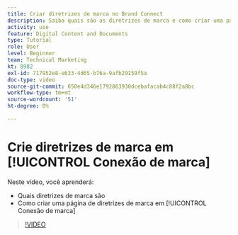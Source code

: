 ```yaml
---
title: Criar diretrizes de marca no Brand Connect
description: Saiba quais são as diretrizes de marca e como criar uma página de diretrizes de marca no Brand Connect para [!UICONTROL Workfront DAM].
activity: use
feature: Digital Content and Documents
type: Tutorial
role: User
level: Beginner
team: Technical Marketing
kt: 8982
exl-id: 717952e8-e633-4d65-b76a-9afb29159f5a
doc-type: video
source-git-commit: 650e4d346e1792863930dcebafacab4c88f2a8bc
workflow-type: tm+mt
source-wordcount: '51'
ht-degree: 0%

---
```


# Crie diretrizes de marca em [!UICONTROL Conexão de marca]

Neste vídeo, você aprenderá:

* Quais diretrizes de marca são
* Como criar uma página de diretrizes de marca em [!UICONTROL Conexão de marca]

>[!VIDEO](https://video.tv.adobe.com/v/335244/?quality=12&learn=on)

